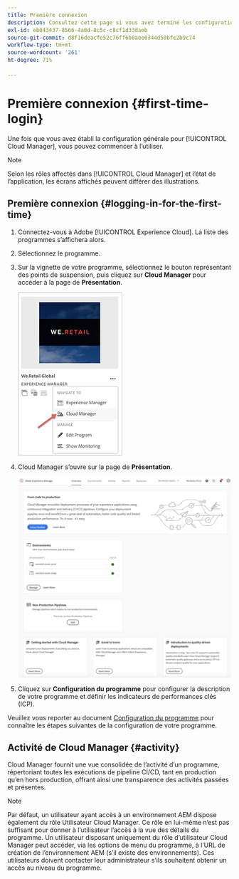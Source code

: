 ```yaml
---
title: Première connexion
description: Consultez cette page si vous avez terminé les configurations générales et que vous êtes prêt à utiliser Cloud Manager pour la première fois.
exl-id: eb043437-8566-4a8d-8c5c-c8cf1d33daeb
source-git-commit: d8f16deacfe52c76ff6b0aee0344d50bfe2b9c74
workflow-type: tm+mt
source-wordcount: '261'
ht-degree: 71%

---
```



# Première connexion {#first-time-login}

Une fois que vous avez établi la configuration générale pour [!UICONTROL Cloud Manager], vous pouvez commencer à l’utiliser.

>[!NOTE]
>
>Selon les rôles affectés dans [!UICONTROL Cloud Manager] et l’état de l’application, les écrans affichés peuvent différer des illustrations.

## Première connexion {#logging-in-for-the-first-time}

1. Connectez-vous à Adobe [!UICONTROL Experience Cloud]. La liste des programmes s’affichera alors.

1. Sélectionnez le programme.

1. Sur la vignette de votre programme, sélectionnez le bouton représentant des points de suspension, puis cliquez sur **Cloud Manager** pour accéder à la page de **Présentation**.

   ![Option de Cloud Manager](/help/assets/navigate-cm1.png)

1. Cloud Manager s’ouvre sur la page de **Présentation**.

   ![Page de présentation de Cloud Manager](/help/assets/FirstLogin1.png)

1. Cliquez sur **Configuration du programme** pour configurer la description de votre programme et définir les indicateurs de performances clés (ICP).

Veuillez vous reporter au document [Configuration du programme](/help/getting-started/program-setup.md) pour connaître les étapes suivantes de la configuration de votre programme.

## Activité de Cloud Manager {#activity}

Cloud Manager fournit une vue consolidée de l’activité d’un programme, répertoriant toutes les exécutions de pipeline CI/CD, tant en production qu’en hors production, offrant ainsi une transparence des activités passées et présentes.

>[!NOTE]
>
>Par défaut, un utilisateur ayant accès à un environnement AEM dispose également du rôle Utilisateur Cloud Manager. Ce rôle en lui-même n’est pas suffisant pour donner à l’utilisateur l’accès à la vue des détails du programme. Un utilisateur disposant uniquement du rôle d’utilisateur Cloud Manager peut accéder, via les options de menu du programme, à l’URL de création de l’environnement AEM (s’il existe des environnements). Ces utilisateurs doivent contacter leur administrateur s’ils souhaitent obtenir un accès au niveau du programme.
